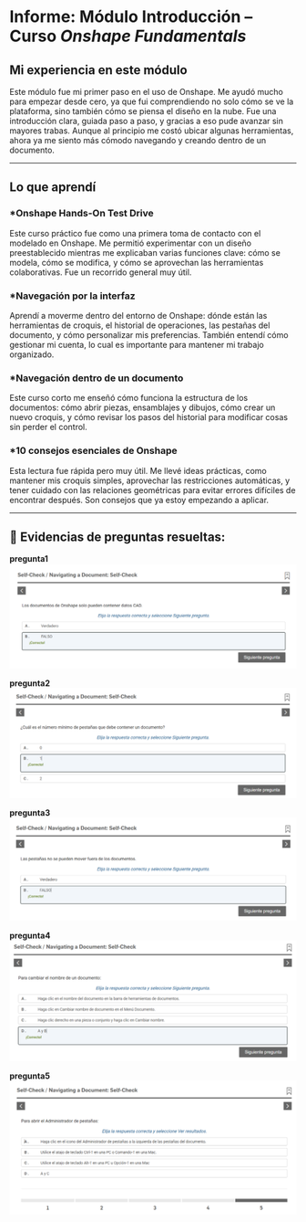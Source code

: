 # Informe: Módulo **Introducción** – Curso *Onshape Fundamentals*

##  Mi experiencia en este módulo

Este módulo fue mi primer paso en el uso de Onshape. Me ayudó mucho para empezar desde cero, ya que fui comprendiendo no solo cómo se ve la plataforma, sino también cómo se piensa el diseño en la nube. Fue una introducción clara, guiada paso a paso, y gracias a eso pude avanzar sin mayores trabas. Aunque al principio me costó ubicar algunas herramientas, ahora ya me siento más cómodo navegando y creando dentro de un documento.

---

## Lo que aprendí

### *Onshape Hands-On Test Drive
Este curso práctico fue como una primera toma de contacto con el modelado en Onshape. Me permitió experimentar con un diseño preestablecido mientras me explicaban varias funciones clave: cómo se modela, cómo se modifica, y cómo se aprovechan las herramientas colaborativas. Fue un recorrido general muy útil.

### *Navegación por la interfaz
Aprendí a moverme dentro del entorno de Onshape: dónde están las herramientas de croquis, el historial de operaciones, las pestañas del documento, y cómo personalizar mis preferencias. También entendí cómo gestionar mi cuenta, lo cual es importante para mantener mi trabajo organizado.

### *Navegación dentro de un documento
Este curso corto me enseñó cómo funciona la estructura de los documentos: cómo abrir piezas, ensamblajes y dibujos, cómo crear un nuevo croquis, y cómo revisar los pasos del historial para modificar cosas sin perder el control.

### *10 consejos esenciales de Onshape
Esta lectura fue rápida pero muy útil. Me llevé ideas prácticas, como mantener mis croquis simples, aprovechar las restricciones automáticas, y tener cuidado con las relaciones geométricas para evitar errores difíciles de encontrar después. Son consejos que ya estoy empezando a aplicar.

---
## 📸 Evidencias de preguntas resueltas:

**pregunta1**  
![Cuestionario respondido](https://github.com/luisvalenzuela25/grupo5/blob/main/Informes%20Onshape/Valenzuela%20Valer%20Luis/informes/Informe%20de%20introduccion/imagenes%20de%20ejercicios/pregunta1.png?raw=true)

**pregunta2**  
![Cuestionario respondido](https://github.com/luisvalenzuela25/grupo5/blob/main/Informes%20Onshape/Valenzuela%20Valer%20Luis/informes/Informe%20de%20introduccion/imagenes%20de%20ejercicios/pregunta2.png?raw=true)

**pregunta3**  
![Cuestionario respondido](https://github.com/luisvalenzuela25/grupo5/blob/main/Informes%20Onshape/Valenzuela%20Valer%20Luis/informes/Informe%20de%20introduccion/imagenes%20de%20ejercicios/pregunta3.png?raw=true)

**pregunta4**  
![Cuestionario respondido](https://github.com/luisvalenzuela25/grupo5/blob/main/Informes%20Onshape/Valenzuela%20Valer%20Luis/informes/Informe%20de%20introduccion/imagenes%20de%20ejercicios/pregunta4.png?raw=true)

**pregunta5**  
![Cuestionario respondido](https://github.com/luisvalenzuela25/grupo5/blob/main/Informes%20Onshape/Valenzuela%20Valer%20Luis/informes/Informe%20de%20introduccion/imagenes%20de%20ejercicios/pregunta5.png?raw=true)

